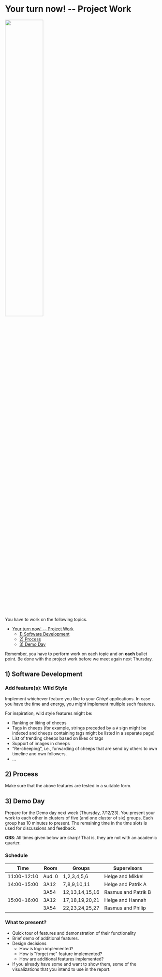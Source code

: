 # Your turn now! -- Project Work

<img src="https://media.giphy.com/media/13GIgrGdslD9oQ/giphy.gif" width=50%/>

You have to work on the following topics.

- [Your turn now! -- Project Work](#your-turn-now----project-work)
  - [1) Software Development](#1-software-development)
  - [2) Process](#2-process)
  - [3) Demo Day](#3-demo-day)



Remember, you have to perform work on each topic and on **each** bullet point.
Be done with the project work before we meet again next Thursday.


## 1) Software Development

### Add feature(s): Wild Style

Implement whichever feature you like to your _Chirp!_ applications.
In case you have the time and energy, you might implement multiple such features.

For inspiration, wild style features might be:
- Ranking or liking of cheeps
- Tags in cheeps (for example, strings preceded by a `#` sign might be indexed and cheeps containing tags might be listed in a separate page)
- List of trending cheeps based on likes or tags
- Support of images in cheeps
- "Re-cheeping", i.e., forwarding of cheeps that are send by others to own timeline and own followers.
- ...


## 2) Process

Make sure that the above features are tested in a suitable form.


## 3) Demo Day

Prepare for the Demo day next week (Thursday, 7/12/23).
You present your work to each other in clusters of five (and one cluster of six) groups.
Each group has 10 minutes to present. The remaining time in the time slots is used for discussions and feedback.

**OBS**: All times given below are sharp! That is, they are not with an academic quarter.

### Schedule

| Time        | Room   | Groups         | Supervisors         |
|-------------|--------|----------------|---------------------|
| 11:00-12:10 | Aud. 0 | 1,2,3,4,5,6    | Helge and Mikkel    |
| 14:00-15:00 | 3A12   | 7,8,9,10,11    | Helge and Patrik A  |
|             | 3A54   | 12,13,14,15,16 | Rasmus and Patrik B |
| 15:00-16:00 | 3A12   | 17,18,19,20,21 | Helge and Hannah    |
|             | 3A54   | 22,23,24,25,27 | Rasmus and Philip   |


### What to present?

- Quick tour of features and demonstration of their functionality
- Brief demo of additional features.
- Design decisions
  - How is login implemented?
  - How is "forget me" feature implemented?
  - How are additional features implemented?
- If you already have some and want to show them, some of the visualizations that you intend to use in the report.
